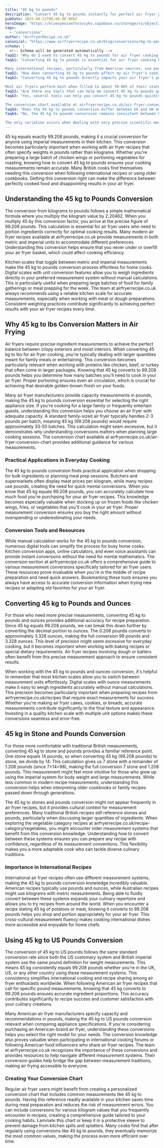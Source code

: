 ```yaml
---
title: "45 kg to pounds"
description: "Convert 45 kg to pounds instantly for perfect air fryer portions. Get easy weight conversions and cooking tips for better results every time."
pubDate: 2025-08-22T00:00:00.000Z
heroImage: "https://klueoymssxwfnxsvcyhv.supabase.co/storage/v1/object/public/Shmucket/45-kg-to-pounds.webp"
tags:
  - "conversions"
author: "AirFryerRecipe.co.uk"
canonical: "https://www.airfryerrecipe.co.uk/blog/conversions/kg-to-pounds/45-kg-to-pounds"
schema: |
  <!-- Schema will be generated automatically -->
faqQ1: "Why do I need to convert 45 kg to pounds for air fryer cooking?"
faqA1: "Converting 45 kg to pounds is essential for air fryer cooking because most recipes and appliance specifications use imperial measurements. Air fryers have specific capacity limits measured in pounds, and understanding this conversion ensures you don't overcrowd the basket. Proper portioning affects air circulation and cooking efficiency, making accurate conversions crucial for perfect results every time.

Many international recipes, particularly from American sources, use pound measurements for ingredients. Knowing that 45 kg equals 99.208 pounds helps you follow these recipes accurately and shop for the correct ingredient quantities. This conversion knowledge becomes especially important when preparing large batches for family gatherings or meal prepping."
faqQ2: "How does converting 45 kg to pounds affect my air fryer's cooking performance?"
faqA2: "Converting 45 kg to pounds directly impacts your air fryer's performance because these appliances require precise loading capacities for optimal air circulation. Overloading the basket beyond its pound capacity can lead to uneven cooking, soggy results, and extended cooking times. Knowing that 45 kg converts to 99.208 pounds helps you portion ingredients appropriately for your specific air fryer model.

Most air fryers perform best when filled to about 70-80% of their stated capacity, making accurate conversions essential. If your air fryer has a 5-pound capacity, you'll know that 45 kg represents approximately 20 batches. This understanding helps you plan cooking sessions efficiently and avoid performance issues caused by improper loading."
faqQ3: "Are there any tools that can help me convert 45 kg to pounds quickly?"
faqA3: "Yes, several tools can help you convert 45 kg to pounds quickly and accurately. Digital kitchen scales with unit conversion features allow you to weigh ingredients directly in pounds without manual calculation. Many smartphone apps and online calculators provide instant conversions between kilograms and pounds with just a few taps.

The conversion chart available at airfryerrecipe.co.uk/air-fryer-conversion-chart offers a comprehensive reference for various measurements including 45 kg to pounds. Voice assistants like Alexa or Google Assistant can also provide instant conversions if you ask \"How many pounds is 45 kg?\" These tools make the conversion process effortless during meal preparation."
faqQ4: "Does the 45 kg to pounds conversion differ between US and UK measurements?"
faqA4: "No, the 45 kg to pounds conversion remains consistent between US and UK measurements because both systems use the same international pound definition for weight. Whether you're using US customary units or British imperial units, 45 kilograms always equals 99.208 pounds. This consistency simplifies international recipe following and appliance specification comparisons.

The only variation occurs when dealing with very precise scientific measurements, but for kitchen and air fryer purposes, the conversion is identical. This means you can confidently use the 99.208 pounds conversion regardless of where your recipe originated or which country's measurement system you prefer."
---
```

<p>45 kg equals exactly 99.208 pounds, making it a crucial conversion for anyone using imperial measurements in their kitchen. This conversion becomes particularly important when working with air fryer recipes that often specify weights in pounds rather than kilograms. Whether you're preparing a large batch of chicken wings or portioning vegetables for roasting, knowing how to convert 45 kg to pounds ensures your cooking measurements remain accurate. Many British cooks find themselves needing this conversion when following international recipes or using older cookbooks. Getting this conversion right can make the difference between perfectly cooked food and disappointing results in your air fryer.</p>

<h2>Understanding the 45 kg to Pounds Conversion</h2>
<p>The conversion from kilograms to pounds follows a simple mathematical formula where you multiply the kilogram value by 2.20462. When you multiply 45 by this conversion factor, you arrive at the precise figure of 99.208 pounds. This calculation is essential for air fryer users who need to portion ingredients correctly for optimal cooking results. Many modern air fryer recipes available at airfryerrecipe.co.uk provide measurements in both metric and imperial units to accommodate different preferences. Understanding this conversion helps ensure that you never under or overfill your air fryer basket, which could affect cooking efficiency.</p>

<p>Kitchen scales that toggle between metric and imperial measurements make the 45 kg to pounds conversion process effortless for home cooks. Digital scales with unit conversion features allow you to weigh ingredients directly in your preferred measurement system without manual calculations. This is particularly useful when preparing large batches of food for family gatherings or meal prepping for the week. The team at airfryerrecipe.co.uk always recommends using a reliable kitchen scale for accurate measurements, especially when working with meat or dough preparations. Consistent weighing practices contribute significantly to achieving perfect results with your air fryer recipes every time.</p>

<h2>Why 45 kg to lbs Conversion Matters in Air Frying</h2>
<p>Air fryers require precise ingredient measurements to achieve the perfect balance between crispy exteriors and moist interiors. When converting 45 kg to lbs for air fryer cooking, you're typically dealing with larger quantities meant for family meals or entertaining. This conversion becomes particularly relevant when working with proteins like chicken, beef, or turkey that often come in larger packages. Knowing that 45 kg converts to 99.208 pounds helps you determine how many batches you'll need to cook in your air fryer. Proper portioning ensures even air circulation, which is crucial for achieving that desirable golden-brown finish on your foods.</p>

<p>Many air fryer manufacturers provide capacity measurements in pounds, making the 45 kg to pounds conversion essential for selecting the right appliance size. If you're cooking for a large family or frequently entertain guests, understanding this conversion helps you choose an air fryer with adequate capacity. A standard family-sized air fryer typically handles 2-3 pounds per batch, meaning 45 kg (99.208 pounds) would require approximately 33-50 batches. This calculation might seem excessive, but it demonstrates why understanding conversions matters when planning large cooking sessions. The conversion chart available at airfryerrecipe.co.uk/air-fryer-conversion-chart provides additional guidance for various measurements.</p>

<h3>Practical Applications in Everyday Cooking</h3>
<p>The 45 kg to pounds conversion finds practical application when shopping for bulk ingredients or planning meal prep sessions. Butchers and supermarkets often display meat prices per kilogram, while many recipes use pounds, creating the need for quick mental conversions. When you know that 45 kg equals 99.208 pounds, you can accurately calculate how much food you're purchasing for your air fryer recipes. This knowledge becomes especially valuable when stocking up on frozen foods like chicken wings, fries, or vegetables that you'll cook in your air fryer. Proper measurement conversion ensures you buy the right amount without overspending or underestimating your needs.</p>

<h3>Conversion Tools and Resources</h3>
<p>While manual calculation works for the 45 kg to pounds conversion, numerous digital tools can simplify the process for busy home cooks. Kitchen conversion apps, online calculators, and even voice assistants can provide instant conversions without the need for mental mathematics. The conversion section at airfryerrecipe.co.uk offers a comprehensive guide to various measurement conversions specifically tailored for air fryer users. These resources prove invaluable when you're in the middle of recipe preparation and need quick answers. Bookmarking these tools ensures you always have access to accurate conversion information when trying new recipes or adapting old favorites for your air fryer.</p>

<h2>Converting 45 kg to Pounds and Ounces</h2>
<p>For those who need more precise measurements, converting 45 kg to pounds and ounces provides additional accuracy for recipe preparation. Since 45 kg equals 99.208 pounds, we can break this down further by converting the decimal portion to ounces. The 0.208 pounds converts to approximately 3.328 ounces, making the full conversion 99 pounds and 3.328 ounces. This level of precision might seem excessive for everyday cooking, but it becomes important when working with baking recipes or special dietary requirements. Air fryer recipes involving dough or batters often benefit from this precise measurement approach to ensure consistent results.</p>

<p>When working with the 45 kg to pounds and ounces conversion, it's helpful to remember that most kitchen scales allow you to switch between measurement units effortlessly. Digital scales with ounce measurements make it easy to weigh ingredients accurately without manual calculations. This precision becomes particularly important when preparing recipes from airfryerrecipe.co.uk/recipes that require exact measurements for success. Whether you're making air fryer cakes, cookies, or breads, accurate measurements contribute significantly to the final texture and appearance. Investing in a quality kitchen scale with multiple unit options makes these conversions seamless and error-free.</p>

<h2>45 kg in Stone and Pounds Conversion</h2>
<p>For those more comfortable with traditional British measurements, converting 45 kg to stone and pounds provides a familiar reference point. One stone equals 14 pounds, so when converting 45 kg (99.208 pounds) to stone, we divide by 14. This calculation gives us 7 stone with a remainder of 1.208 pounds (since 7×14=98), making the full conversion 7 stone and 1.208 pounds. This measurement might feel more intuitive for those who grew up using the imperial system for body weight and large measurements. While less common in modern recipe measurements, understanding this conversion helps when interpreting older cookbooks or family recipes passed down through generations.</p>

<p>The 45 kg to stones and pounds conversion might not appear frequently in air fryer recipes, but it provides cultural context for measurement preferences. Many traditional British recipes still reference stones and pounds, particularly when discussing larger quantities of ingredients. When exploring the vegetable category recipes at airfryerrecipe.co.uk/recipe-category/vegetables, you might encounter older measurement systems that benefit from this conversion knowledge. Understanding how to convert between these systems ensures you can prepare any recipe with confidence, regardless of its measurement conventions. This flexibility makes you a more adaptable cook who can tackle diverse culinary traditions.</p>

<h3>Importance in International Recipes</h3>
<p>International air fryer recipes often use different measurement systems, making the 45 kg to pounds conversion knowledge incredibly valuable. American recipes typically use pounds and ounces, while Australian recipes might use kilograms with metric measurements. Being able to fluidly convert between these systems expands your culinary repertoire and allows you to try recipes from around the world. When you encounter a recipe stating 45 kg of potatoes or meat, knowing it converts to 99.208 pounds helps you shop and portion appropriately for your air fryer. This cross-cultural measurement fluency makes cooking international dishes more accessible and enjoyable for home chefs.</p>

<h2>Using 45 kg to US Pounds Conversion</h2>
<p>The conversion of 45 kg to US pounds follows the same standard conversion rate since both the US customary system and British imperial system use the same pound definition for weight measurements. This means 45 kg consistently equals 99.208 pounds whether you're in the UK, US, or any other country using these measurement systems. This consistency simplifies international cooking and recipe sharing among air fryer enthusiasts worldwide. When following American air fryer recipes that call for specific pound measurements, knowing that 45 kg converts to 99.208 pounds ensures accurate ingredient proportions. This accuracy contributes significantly to recipe success and customer satisfaction with your culinary creations.</p>

<p>Many American air fryer manufacturers specify capacity and recommendations in pounds, making the 45 kg to US pounds conversion relevant when comparing appliance specifications. If you're considering purchasing an American-brand air fryer, understanding these conversions helps you select the right model for your needs. The conversion knowledge also proves valuable when participating in international cooking forums or following American food influencers who share air fryer recipes. The team at airfryerrecipe.co.uk recognizes the importance of these conversions and provides resources to help navigate different measurement systems. Their conversion guides help bridge the gap between measurement traditions, making air frying accessible to everyone.</p>

<h3>Creating Your Conversion Chart</h3>
<p>Regular air fryer users might benefit from creating a personalized conversion chart that includes common measurements like 45 kg to pounds. Having this reference readily available in your kitchen saves time during meal preparation and reduces the risk of measurement errors. You can include conversions for various kilogram values that you frequently encounter in recipes, creating a comprehensive guide tailored to your cooking habits. Laminate this chart or keep it in a protective sleeve to prevent damage from kitchen spills and splatters. Many cooks find that after regularly using conversions like 45 kg to pounds, they eventually memorize the most common values, making the process even more efficient over time.</p>
